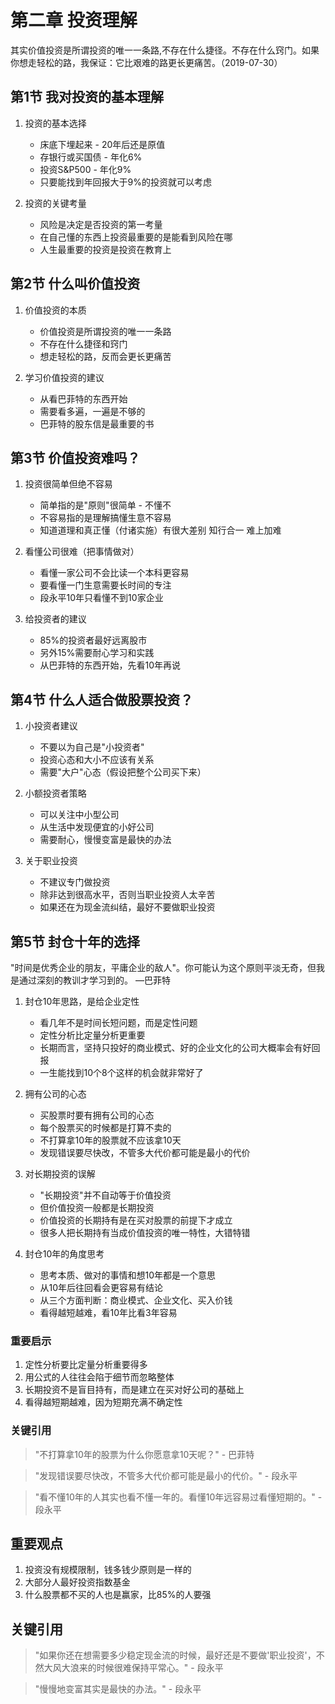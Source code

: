 # 第二章 投资理解

其实价值投资是所谓投资的唯一一条路,不存在什么捷径。不存在什么窍门。如果你想走轻松的路，我保证：它比艰难的路更长更痛苦。（2019-07-30）

## 第1节 我对投资的基本理解

1. 投资的基本选择
   - 床底下埋起来 - 20年后还是原值
   - 存银行或买国债 - 年化6%
   - 投资S&P500 - 年化9%
   - 只要能找到年回报大于9%的投资就可以考虑

2. 投资的关键考量
   - 风险是决定是否投资的第一考量
   - 在自己懂的东西上投资最重要的是能看到风险在哪
   - 人生最重要的投资是投资在教育上

## 第2节 什么叫价值投资

1. 价值投资的本质
   - 价值投资是所谓投资的唯一一条路
   - 不存在什么捷径和窍门
   - 想走轻松的路，反而会更长更痛苦

2. 学习价值投资的建议
   - 从看巴菲特的东西开始
   - 需要看多遍，一遍是不够的
   - 巴菲特的股东信是最重要的书

## 第3节 价值投资难吗？

1. 投资很简单但绝不容易
   - 简单指的是"原则"很简单 - 不懂不
   - 不容易指的是理解搞懂生意不容易
   - 知道道理和真正懂（付诸实施）有很大差别   知行合一 难上加难

2. 看懂公司很难（把事情做对）
   - 看懂一家公司不会比读一个本科更容易
   - 要看懂一门生意需要长时间的专注
   - 段永平10年只看懂不到10家企业

3. 给投资者的建议
   - 85%的投资者最好远离股市
   - 另外15%需要耐心学习和实践
   - 从巴菲特的东西开始，先看10年再说

## 第4节 什么人适合做股票投资？

1. 小投资者建议
   - 不要以为自己是"小投资者"
   - 投资心态和大小不应该有关系
   - 需要"大户"心态（假设把整个公司买下来）

2. 小额投资者策略
   - 可以关注中小型公司
   - 从生活中发现便宜的小好公司
   - 需要耐心，慢慢变富是最快的办法

3. 关于职业投资
   - 不建议专门做投资
   - 除非达到很高水平，否则当职业投资人太辛苦
   - 如果还在为现金流纠结，最好不要做职业投资

## 第5节 封仓十年的选择

"时间是优秀企业的朋友，平庸企业的敌人"。你可能认为这个原则平淡无奇，但我是通过深刻的教训才学习到的。 —巴菲特

1. 封仓10年思路，是给企业定性
   - 看几年不是时间长短问题，而是定性问题
   - 定性分析比定量分析更重要
   - 长期而言，坚持只投好的商业模式、好的企业文化的公司大概率会有好回报
   - 一生能找到10个8个这样的机会就非常好了

2. 拥有公司的心态
   - 买股票时要有拥有公司的心态
   - 每个股票买的时候都是打算不卖的
   - 不打算拿10年的股票就不应该拿10天
   - 发现错误要尽快改，不管多大代价都可能是最小的代价

3. 对长期投资的误解
   - "长期投资"并不自动等于价值投资
   - 但价值投资一般都是长期投资
   - 价值投资的长期持有是在买对股票的前提下才成立
   - 很多人把长期持有当成价值投资的唯一特性，大错特错

4. 封仓10年的角度思考
   - 思考本质、做对的事情和想10年都是一个意思
   - 从10年后往回看会更容易有结论
   - 从三个方面判断：商业模式、企业文化、买入价钱
   - 看得越短越难，看10年比看3年容易

### 重要启示
1. 定性分析要比定量分析重要得多
2. 用公式的人往往会陷于细节而忽略整体
3. 长期投资不是盲目持有，而是建立在买对好公司的基础上
4. 看得越短期越难，因为短期充满不确定性

### 关键引用        
> "不打算拿10年的股票为什么你愿意拿10天呢？" - 巴菲特

> "发现错误要尽快改，不管多大代价都可能是最小的代价。" - 段永平

> "看不懂10年的人其实也看不懂一年的。看懂10年远容易过看懂短期的。" - 段永平 

## 重要观点
1. 投资没有规模限制，钱多钱少原则是一样的
2. 大部分人最好投资指数基金
3. 什么股票都不买的人也是赢家，比85%的人要强

## 关键引用
> "如果你还在想需要多少稳定现金流的时候，最好还是不要做'职业投资'，不然大风大浪来的时候很难保持平常心。" - 段永平

> "慢慢地变富其实是最快的办法。" - 段永平
